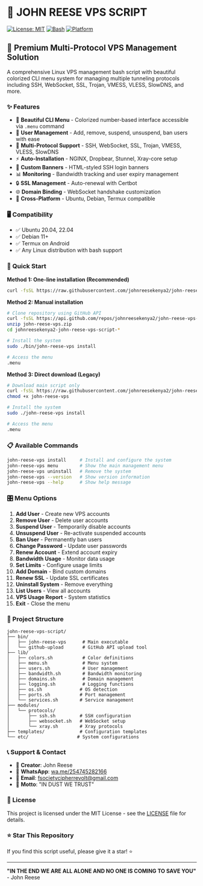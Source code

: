 # 👑 JOHN REESE VPS SCRIPT

[![License: MIT](https://img.shields.io/badge/License-MIT-yellow.svg)](https://opensource.org/licenses/MIT)
[![Bash](https://img.shields.io/badge/Language-Bash-green.svg)](https://www.gnu.org/software/bash/)
[![Platform](https://img.shields.io/badge/Platform-Linux%20%7C%20Termux-blue.svg)](https://github.com/johnreesekenya2/john-reese-vps-script)

## 🚀 Premium Multi-Protocol VPS Management Solution

A comprehensive Linux VPS management bash script with beautiful colorized CLI menu system for managing multiple tunneling protocols including SSH, WebSocket, SSL, Trojan, VMESS, VLESS, SlowDNS, and more.

### ✨ Features

- 🎨 **Beautiful CLI Menu** - Colorized number-based interface accessible via `.menu` command
- 👥 **User Management** - Add, remove, suspend, unsuspend, ban users with ease
- 🔧 **Multi-Protocol Support** - SSH, WebSocket, SSL, Trojan, VMESS, VLESS, SlowDNS
- ⚡ **Auto-Installation** - NGINX, Dropbear, Stunnel, Xray-core setup
- 🎯 **Custom Banners** - HTML-styled SSH login banners
- 📊 **Monitoring** - Bandwidth tracking and user expiry management
- 🔒 **SSL Management** - Auto-renewal with Certbot
- 🌐 **Domain Binding** - WebSocket handshake customization
- 📱 **Cross-Platform** - Ubuntu, Debian, Termux compatible

### 🖥️ Compatibility

- ✅ Ubuntu 20.04, 22.04
- ✅ Debian 11+
- ✅ Termux on Android
- ✅ Any Linux distribution with bash support

### 🚀 Quick Start

**Method 1: One-line installation (Recommended)**
```bash
curl -fsSL https://raw.githubusercontent.com/johnreesekenya2/john-reese-vps-script/main/install.sh | sudo bash
```

**Method 2: Manual installation**
```bash
# Clone repository using GitHub API
curl -fsSL https://api.github.com/repos/johnreesekenya2/john-reese-vps-script/zipball/main -o john-reese-vps.zip
unzip john-reese-vps.zip
cd johnreesekenya2-john-reese-vps-script-*

# Install the system
sudo ./bin/john-reese-vps install

# Access the menu
.menu
```

**Method 3: Direct download (Legacy)**
```bash
# Download main script only
curl -fsSL https://raw.githubusercontent.com/johnreesekenya2/john-reese-vps-script/main/bin/john-reese-vps -o john-reese-vps
chmod +x john-reese-vps

# Install the system
sudo ./john-reese-vps install

# Access the menu
.menu
```

### 📋 Available Commands

```bash
john-reese-vps install     # Install and configure the system
john-reese-vps menu        # Show the main management menu  
john-reese-vps uninstall   # Remove the system
john-reese-vps --version   # Show version information
john-reese-vps --help      # Show help message
```

### 🎛️ Menu Options

1. **Add User** - Create new VPS accounts
2. **Remove User** - Delete user accounts
3. **Suspend User** - Temporarily disable accounts
4. **Unsuspend User** - Re-activate suspended accounts
5. **Ban User** - Permanently ban users
6. **Change Password** - Update user passwords
7. **Renew Account** - Extend account expiry
8. **Bandwidth Usage** - Monitor data usage
9. **Set Limits** - Configure usage limits
10. **Add Domain** - Bind custom domains
11. **Renew SSL** - Update SSL certificates
12. **Uninstall System** - Remove everything
13. **List Users** - View all accounts
14. **VPS Usage Report** - System statistics
15. **Exit** - Close the menu

### 🔧 Project Structure

```
john-reese-vps-script/
├── bin/
│   ├── john-reese-vps      # Main executable
│   └── github-upload       # GitHub API upload tool
├── lib/
│   ├── colors.sh           # Color definitions
│   ├── menu.sh             # Menu system
│   ├── users.sh            # User management
│   ├── bandwidth.sh        # Bandwidth monitoring
│   ├── domains.sh          # Domain management
│   ├── logging.sh          # Logging functions
│   ├── os.sh              # OS detection
│   ├── ports.sh           # Port management
│   └── services.sh        # Service management
├── modules/
│   └── protocols/
│       ├── ssh.sh         # SSH configuration
│       ├── websocket.sh   # WebSocket setup
│       └── xray.sh        # Xray protocols
├── templates/             # Configuration templates
└── etc/                  # System configurations
```

### 📞 Support & Contact

- 👑 **Creator**: John Reese
- 📱 **WhatsApp**: [wa.me/254745282166](https://wa.me/254745282166)
- 📧 **Email**: fsocietycipherrevolt@gmail.com
- 💬 **Motto**: "IN DUST WE TRUST"

### 📝 License

This project is licensed under the MIT License - see the [LICENSE](LICENSE) file for details.

### ⭐ Star This Repository

If you find this script useful, please give it a star! ⭐

---

**"IN THE END WE ARE ALL ALONE AND NO ONE IS COMING TO SAVE YOU"** - John Reese
